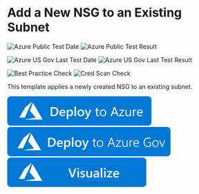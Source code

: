 # Add a New NSG to an Existing Subnet

![Azure Public Test Date](https://azurequickstartsservice.blob.core.windows.net/badges/quickstarts/microsoft.network/nsg-add-to-existing-subnet/PublicLastTestDate.svg)
![Azure Public Test Result](https://azurequickstartsservice.blob.core.windows.net/badges/quickstarts/microsoft.network/nsg-add-to-existing-subnet/PublicDeployment.svg)

![Azure US Gov Last Test Date](https://azurequickstartsservice.blob.core.windows.net/badges/quickstarts/microsoft.network/nsg-add-to-existing-subnet/FairfaxLastTestDate.svg)
![Azure US Gov Last Test Result](https://azurequickstartsservice.blob.core.windows.net/badges/quickstarts/microsoft.network/nsg-add-to-existing-subnet/FairfaxDeployment.svg)

![Best Practice Check](https://azurequickstartsservice.blob.core.windows.net/badges/quickstarts/microsoft.network/nsg-add-to-existing-subnet/BestPracticeResult.svg)
![Cred Scan Check](https://azurequickstartsservice.blob.core.windows.net/badges/quickstarts/microsoft.network/nsg-add-to-existing-subnet/CredScanResult.svg)

This template applies a newly created NSG to an existing subnet.

[![Deploy To Azure](https://raw.githubusercontent.com/Azure/azure-quickstart-templates/master/1-CONTRIBUTION-GUIDE/images/deploytoazure.svg?sanitize=true)](https://portal.azure.com/#create/Microsoft.Template/uri/https%3A%2F%2Fraw.githubusercontent.com%2FAzure%2Fazure-quickstart-templates%2Fmaster%2Fquickstarts%2Fmicrosoft.network%2Fnsg-add-to-existing-subnet%2Fazuredeploy.json)  
[![Deploy To Azure US Gov](https://raw.githubusercontent.com/Azure/azure-quickstart-templates/master/1-CONTRIBUTION-GUIDE/images/deploytoazuregov.svg?sanitize=true)](https://portal.azure.us/#create/Microsoft.Template/uri/https%3A%2F%2Fraw.githubusercontent.com%2FAzure%2Fazure-quickstart-templates%2Fmaster%2Fquickstarts%2Fmicrosoft.network%2Fnsg-add-to-existing-subnet%2Fazuredeploy.json) 
[![Visualize](https://raw.githubusercontent.com/Azure/azure-quickstart-templates/master/1-CONTRIBUTION-GUIDE/images/visualizebutton.svg?sanitize=true)](http://armviz.io/#/?load=https%3A%2F%2Fraw.githubusercontent.com%2FAzure%2Fazure-quickstart-templates%2Fmaster%2Fquickstarts%2Fmicrosoft.network%2Fnsg-add-to-existing-subnet%2Fazuredeploy.json)
